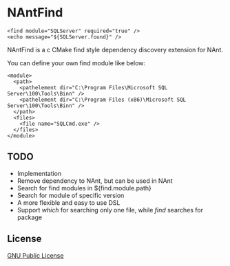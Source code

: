 NAntFind
========

    <find module="SQLServer" required="true" />
    <echo message="${SQLServer.found}" />

NAntFind is a c CMake find style dependency discovery extension for NAnt.

You can define your own find module like below:

    <module>
      <path>
        <pathelement dir="C:\Program Files\Microsoft SQL Server\100\Tools\Binn" />
        <pathelement dir="C:\Program Files (x86)\Microsoft SQL Server\100\Tools\Binn" />
      </path>
      <files>
        <file name="SQLCmd.exe" />
      </files>
    </module>

TODO
----
* Implementation
* Remove dependency to NAnt, but can be used in NAnt
* Search for find modules in ${find.module.path}
* Search for module of specific version
* A more flexible and easy to use DSL
* Support *which* for searching only one file, while *find* searches for package

License
----
[GNU Public License][1]


  [1]: http://www.gnu.org/copyleft/gpl.html
